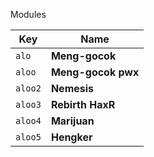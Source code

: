 
 Modules

| Key    | Name              | 
|--------|-------------------|
| `alo`  | **Meng-gocok**    | 
| `aloo` | **Meng-gocok pwx**| 
| `aloo2`| **Nemesis**       | 
| `aloo3`| **Rebirth HaxR**  | 
| `aloo4`| **Marijuan**      | 
| `aloo5`| **Hengker**       |
